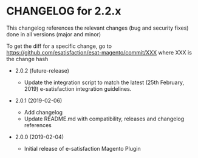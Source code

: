 CHANGELOG for 2.2.x
===================

This changelog references the relevant changes (bug and security fixes) done in all versions (major and minor)

To get the diff for a specific change, go to https://github.com/esatisfaction/esat-magento/commit/XXX where XXX is the change hash

* 2.0.2 (future-release)
  * Update the integration script to match the latest (25th February, 2019) e-satisfaction integration guidelines.
      
* 2.0.1 (2019-02-06)
  * Add changelog
  * Update README.md with compatibility, releases and changelog references
  
* 2.0.0 (2019-02-04)
  * Initial release of e-satisfaction Magento Plugin
